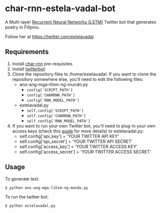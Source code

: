 # char-rnn-estela-vadal-bot
A Multi-layer [Recurrent Neural Networks (LSTM)](http://karpathy.github.io/2015/05/21/rnn-effectiveness/) Twitter bot that generates poetry in Filipino.

Follow her at https://twitter.com/estelavadal.

## Requirements
1. Install [char-rnn](https://github.com/karpathy/char-rnn#requirements) pre-requisites.
2. Install [twitterbot](https://github.com/thricedotted/twitterbot).
3. Clone the repository files to /home/estelavadal. If you want to clone the repository somewhere else, you'll need to edit the following files:
    * ano-ang-mga-lihim-ng-mundo.py
        * `config['SCRIPT_PATH']`
        * `config['CHARRNN_PATH']`
        * `config['RNN_MODEL_PATH']`
    * estelavadal.py
        * `self.config['SCRIPT_PATH']`
        * `self.config['CHARRNN_PATH']`
        * `self.config['RNN_MODEL_PATH']`
4. If you want to run your own Twitter bot, you'll need to plug-in your own access keys (check this [guide](https://themepacific.com/how-to-generate-api-key-consumer-token-access-key-for-twitter-oauth/994/) for more details) to estelavadal.py:
    * self.config['api_key'] = 'YOUR TWITTER API KEY'
    * self.config['api_secret'] = 'YOUR TWITTER API SECRET'
    * self.config['access_key'] = 'YOUR TWITTER ACCESS KEY'
    * self.config['access_secret'] = 'YOUR TWITTER ACCESS SECRET'

## Usage
To generate text:

    $ python ano-ang-mga-lihim-ng-mundo.py
    
To run the twitter bot:

    $ python estelavadal.py
